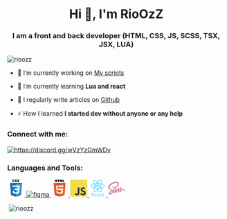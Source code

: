<h1 align="center">Hi 👋, I'm RioOzZ</h1>
<h3 align="center">I am a front and back developer (HTML, CSS, JS, SCSS, TSX, JSX, LUA)</h3>

<p align="left"> <img src="https://komarev.com/ghpvc/?username=rioozz&label=Profile%20views&color=0e75b6&style=flat" alt="rioozz" /> </p>

- 🔭 I’m currently working on [My scripts](https://discord.gg/wVzYzGmWDv)

- 🌱 I’m currently learning **Lua and react**

- 📝 I regularly write articles on [Github](Github)

- ⚡ How I learned **I started dev without anyone or any help**

<h3 align="left">Connect with me:</h3>
<p align="left">
<a href="https://discord.gg/https://discord.gg/wVzYzGmWDv" target="blank"><img align="center" src="https://raw.githubusercontent.com/rahuldkjain/github-profile-readme-generator/master/src/images/icons/Social/discord.svg" alt="https://discord.gg/wVzYzGmWDv" height="30" width="40" /></a>
</p>

<h3 align="left">Languages and Tools:</h3>
<p align="left"> <a href="https://www.w3schools.com/css/" target="_blank" rel="noreferrer"> <img src="https://raw.githubusercontent.com/devicons/devicon/master/icons/css3/css3-original-wordmark.svg" alt="css3" width="40" height="40"/> </a> <a href="https://www.figma.com/" target="_blank" rel="noreferrer"> <img src="https://www.vectorlogo.zone/logos/figma/figma-icon.svg" alt="figma" width="40" height="40"/> </a> <a href="https://www.w3.org/html/" target="_blank" rel="noreferrer"> <img src="https://raw.githubusercontent.com/devicons/devicon/master/icons/html5/html5-original-wordmark.svg" alt="html5" width="40" height="40"/> </a> <a href="https://developer.mozilla.org/en-US/docs/Web/JavaScript" target="_blank" rel="noreferrer"> <img src="https://raw.githubusercontent.com/devicons/devicon/master/icons/javascript/javascript-original.svg" alt="javascript" width="40" height="40"/> </a> <a href="https://reactjs.org/" target="_blank" rel="noreferrer"> <img src="https://raw.githubusercontent.com/devicons/devicon/master/icons/react/react-original-wordmark.svg" alt="react" width="40" height="40"/> </a> <a href="https://sass-lang.com" target="_blank" rel="noreferrer"> <img src="https://raw.githubusercontent.com/devicons/devicon/master/icons/sass/sass-original.svg" alt="sass" width="40" height="40"/> </a> </p>

<p>&nbsp;<img align="center" src="https://github-readme-stats.vercel.app/api?username=rioozz&show_icons=true&locale=en" alt="rioozz" /></p>
